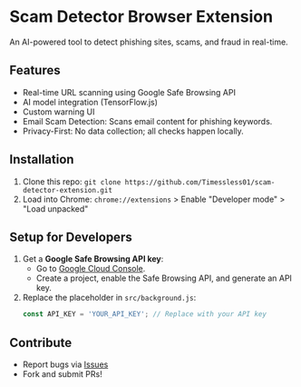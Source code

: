 # Scam Detector Browser Extension
An AI-powered tool to detect phishing sites, scams, and fraud in real-time.

## Features
- Real-time URL scanning using Google Safe Browsing API
- AI model integration (TensorFlow.js)
- Custom warning UI
- Email Scam Detection: Scans email content for phishing keywords.
- Privacy-First: No data collection; all checks happen locally.

## Installation
1. Clone this repo: `git clone https://github.com/Timessless01/scam-detector-extension.git`
2. Load into Chrome: `chrome://extensions` > Enable "Developer mode" > "Load unpacked"
   
## Setup for Developers
1. Get a **Google Safe Browsing API key**:
   - Go to [Google Cloud Console](https://console.cloud.google.com/apis/credentials).
   - Create a project, enable the Safe Browsing API, and generate an API key.
2. Replace the placeholder in `src/background.js`:
   ```javascript
   const API_KEY = 'YOUR_API_KEY'; // Replace with your API key
   
## Contribute
- Report bugs via [Issues](https://github.com/Timessless01/scam-detector-extension/issues)
- Fork and submit PRs!
